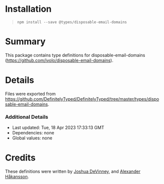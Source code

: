 # Installation
> `npm install --save @types/disposable-email-domains`

# Summary
This package contains type definitions for disposable-email-domains (https://github.com/ivolo/disposable-email-domains).

# Details
Files were exported from https://github.com/DefinitelyTyped/DefinitelyTyped/tree/master/types/disposable-email-domains.

### Additional Details
 * Last updated: Tue, 18 Apr 2023 17:33:13 GMT
 * Dependencies: none
 * Global values: none

# Credits
These definitions were written by [Joshua DeVinney](https://github.com/geoffreak), and [Alexander Håkansson](https://github.com/hsson).
